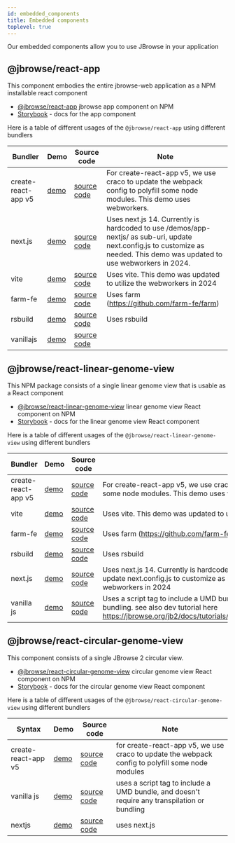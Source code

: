 ```yaml
---
id: embedded_components
title: Embedded components
toplevel: true
---
```


Our embedded components allow you to use JBrowse in your application

## @jbrowse/react-app

This component embodies the entire jbrowse-web application as a NPM installable
react component

- [@jbrowse/react-app](https://www.npmjs.com/package/@jbrowse/react-app) jbrowse
  app component on NPM
- [Storybook](https://jbrowse.org/storybook/app/main/) - docs for the app
  component

Here is a table of different usages of the `@jbrowse/react-app` using different
bundlers

| Bundler             | Demo                                            | Source code                                                             | Note                                                                                                                                                                         |
| ------------------- | ----------------------------------------------- | ----------------------------------------------------------------------- | ---------------------------------------------------------------------------------------------------------------------------------------------------------------------------- |
| create-react-app v5 | [demo](https://jbrowse.org/demos/app-cra5/)     | [source code](https://github.com/GMOD/jbrowse-react-app-cra5-demo)      | For create-react-app v5, we use craco to update the webpack config to polyfill some node modules. This demo uses webworkers.                                                 |
| next.js             | [demo](https://jbrowse.org/demos/app-nextjs)    | [source code](https://github.com/GMOD/jbrowse-react-app-nextjs-demo)    | Uses next.js 14. Currently is hardcoded to use /demos/app-nextjs/ as sub-uri, update next.config.js to customize as needed. This demo was updated to use webworkers in 2024. |
| vite                | [demo](https://jbrowse.org/demos/app-vite)      | [source code](https://github.com/GMOD/jbrowse-react-app-vite-demo)      | Uses vite. This demo was updated to utilize the webworkers in 2024                                                                                                           |
| farm-fe             | [demo](https://jbrowse.org/demos/app-farm)      | [source code](https://github.com/GMOD/jbrowse-react-app-farm-demo)      | Uses farm (https://github.com/farm-fe/farm)                                                                                                                                  |
| rsbuild             | [demo](https://jbrowse.org/demos/app-rsbuild)   | [source code](https://github.com/GMOD/jbrowse-react-app-rsbuild-demo)   | Uses rsbuild                                                                                                                                                                 |
| vanillajs           | [demo](https://jbrowse.org/demos/app-vanillajs) | [source code](https://github.com/GMOD/jbrowse-react-app-vanillajs-demo) |                                                                                                                                                                              |

## @jbrowse/react-linear-genome-view

This NPM package consists of a single linear genome view that is usable as a
React component

- [@jbrowse/react-linear-genome-view](https://www.npmjs.com/package/@jbrowse/react-linear-genome-view)
  linear genome view React component on NPM
- [Storybook](https://jbrowse.org/storybook/lgv/main/) - docs for the linear
  genome view React component

Here is a table of different usages of the `@jbrowse/react-linear-genome-view`
using different bundlers

| Bundler             | Demo                                            | Source code                                                                            | Note                                                                                                                                                                                                      |
| ------------------- | ----------------------------------------------- | -------------------------------------------------------------------------------------- | --------------------------------------------------------------------------------------------------------------------------------------------------------------------------------------------------------- |
| create-react-app v5 | [demo](https://jbrowse.org/demos/lgv-cra5/)     | [source code](https://github.com/GMOD/jbrowse-react-linear-genome-view-cra5-demo)      | For create-react-app v5, we use craco to update the webpack config to polyfill some node modules. This demo uses webworkers                                                                               |
| vite                | [demo](https://jbrowse.org/demos/lgv-vite)      | [source code](https://github.com/GMOD/jbrowse-react-linear-genome-view-vite-demo)      | Uses vite. This demo was updated to utilize webworkers in 2024                                                                                                                                            |
| farm-fe             | [demo](https://jbrowse.org/demos/lgv-farm)      | [source code](https://github.com/GMOD/jbrowse-react-linear-genome-view-farm-demo)      | Uses farm (https://github.com/farm-fe/farm)                                                                                                                                                               |
| rsbuild             | [demo](https://jbrowse.org/demos/lgv-rsbuild)   | [source code](https://github.com/GMOD/jbrowse-react-linear-genome-view-rsbuild-demo)   | Uses rsbuild                                                                                                                                                                                              |
| next.js             | [demo](https://jbrowse.org/demos/lgv-nextjs)    | [source code](https://github.com/GMOD/jbrowse-react-linear-genome-view-nextjs-demo)    | Uses next.js 14. Currently is hardcoded to use /demos/lgv-nextjs/ as sub-uri, update next.config.js to customize as needed. This demo was updated to use webworkers in 2024                               |
| vanilla js          | [demo](https://jbrowse.org/demos/lgv-vanillajs) | [source code](https://github.com/GMOD/jbrowse-react-linear-genome-view-vanillajs-demo) | Uses a script tag to include a UMD bundle, and doesn't require any transpilation or bundling. see also dev tutorial here https://jbrowse.org/jb2/docs/tutorials/embed_linear_genome_view/01_introduction/ |

## @jbrowse/react-circular-genome-view

This component consists of a single JBrowse 2 circular view.

- [@jbrowse/react-circular-genome-view](https://www.npmjs.com/package/@jbrowse/react-circular-genome-view)
  circular genome view React component on NPM
- [Storybook](https://jbrowse.org/storybook/cgv/main/) - docs for the circular
  genome view React component

Here is a table of different usages of the `@jbrowse/react-circular-genome-view`
using different bundlers

| Syntax              | Demo                                            | Source code                                                                              | Note                                                                                             |
| ------------------- | ----------------------------------------------- | ---------------------------------------------------------------------------------------- | ------------------------------------------------------------------------------------------------ |
| create-react-app v5 | [demo](https://jbrowse.org/demos/cgv-cra5/)     | [source code](https://github.com/GMOD/jbrowse-react-circular-genome-view-cra5-demo)      | for create-react-app v5, we use craco to update the webpack config to polyfill some node modules |
| vanilla js          | [demo](https://jbrowse.org/demos/cgv-vanillajs) | [source code](https://github.com/GMOD/jbrowse-react-circular-genome-view-vanillajs-demo) | uses a script tag to include a UMD bundle, and doesn't require any transpilation or bundling     |
| nextjs              | [demo](https://jbrowse.org/demos/cgv-nextjs)    | [source code](https://github.com/GMOD/jbrowse-react-circular-genome-view-nextjs-demo)    | uses next.js                                                                                     |
